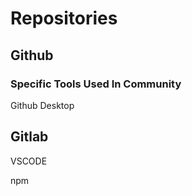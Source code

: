 # Repositories

## Github

### Specific Tools Used In Community
  Github Desktop

## Gitlab



VSCODE

npm



